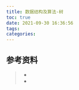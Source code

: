 ```yaml
---
title: 数据结构及算法-树
toc: true
date: 2021-09-30 16:36:56
tags:
categories:
---
```






## 参考资料
> - []()
> - []()
